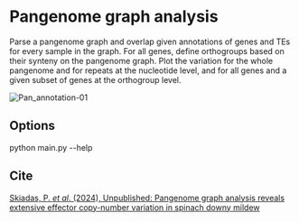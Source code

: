 # Pangenome graph analysis
Parse a pangenome graph and overlap given annotations of genes and TEs for every sample in the graph. For all genes, define orthogroups based on their synteny on the pangenome graph. Plot the variation for the whole pangenome and for repeats at the nucleotide level, and for all genes and a given subset of genes at the orthogroup level.

![Pan_annotation-01](https://github.com/Umbel89/pangenome_analysis/assets/94618033/f4a85d2b-7e9c-47b0-83cd-1714ade045d0)

## Options
python main.py --help

## Cite
[Skiadas, P. *et al*. (2024), Unpublished: Pangenome graph analysis reveals extensive effector copy-number variation in spinach downy mildew](https://www.biorxiv.org/content/10.1101/2024.05.30.596583v1)
